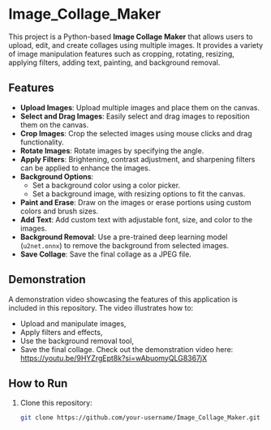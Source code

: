 # Image_Collage_Maker

This project is a Python-based **Image Collage Maker** that allows users to upload, edit, and create collages using multiple images. It provides a variety of image manipulation features such as cropping, rotating, resizing, applying filters, adding text, painting, and background removal.

## Features

- **Upload Images**: Upload multiple images and place them on the canvas.
- **Select and Drag Images**: Easily select and drag images to reposition them on the canvas.
- **Crop Images**: Crop the selected images using mouse clicks and drag functionality.
- **Rotate Images**: Rotate images by specifying the angle.
- **Apply Filters**: Brightening, contrast adjustment, and sharpening filters can be applied to enhance the images.
- **Background Options**:
  - Set a background color using a color picker.
  - Set a background image, with resizing options to fit the canvas.
- **Paint and Erase**: Draw on the images or erase portions using custom colors and brush sizes.
- **Add Text**: Add custom text with adjustable font, size, and color to the images.
- **Background Removal**: Use a pre-trained deep learning model (`u2net.onnx`) to remove the background from selected images.
- **Save Collage**: Save the final collage as a JPEG file.

## Demonstration

A demonstration video showcasing the features of this application is included in this repository. The video illustrates how to:
- Upload and manipulate images,
- Apply filters and effects,
- Use the background removal tool,
- Save the final collage.
Check out the demonstration video here: https://youtu.be/9HYZrgEpt8k?si=wAbuomyQLG8367jX

## How to Run

1. Clone this repository:
   ```bash
   git clone https://github.com/your-username/Image_Collage_Maker.git
